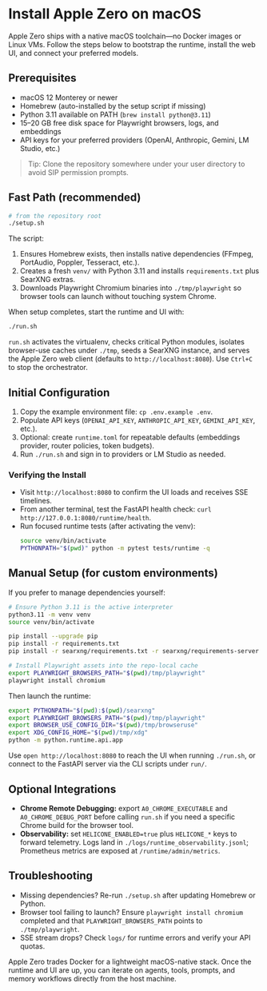 # Install Apple Zero on macOS

Apple Zero ships with a native macOS toolchain—no Docker images or Linux VMs. Follow the steps below to bootstrap the runtime, install the web UI, and connect your preferred models.

## Prerequisites
- macOS 12 Monterey or newer
- Homebrew (auto-installed by the setup script if missing)
- Python 3.11 available on PATH (`brew install python@3.11`)
- 15–20 GB free disk space for Playwright browsers, logs, and embeddings
- API keys for your preferred providers (OpenAI, Anthropic, Gemini, LM Studio, etc.)

> Tip: Clone the repository somewhere under your user directory to avoid SIP permission prompts.

## Fast Path (recommended)

```bash
# from the repository root
./setup.sh
```

The script:
1. Ensures Homebrew exists, then installs native dependencies (FFmpeg, PortAudio, Poppler, Tesseract, etc.).
2. Creates a fresh `venv/` with Python 3.11 and installs `requirements.txt` plus SearXNG extras.
3. Downloads Playwright Chromium binaries into `./tmp/playwright` so browser tools can launch without touching system Chrome.

When setup completes, start the runtime and UI with:

```bash
./run.sh
```

`run.sh` activates the virtualenv, checks critical Python modules, isolates browser-use caches under `./tmp`, seeds a SearXNG instance, and serves the Apple Zero web client (defaults to `http://localhost:8080`). Use `Ctrl+C` to stop the orchestrator.

## Initial Configuration
1. Copy the example environment file: `cp .env.example .env`.
2. Populate API keys (`OPENAI_API_KEY`, `ANTHROPIC_API_KEY`, `GEMINI_API_KEY`, etc.).
3. Optional: create `runtime.toml` for repeatable defaults (embeddings provider, router policies, token budgets).
4. Run `./run.sh` and sign in to providers or LM Studio as needed.

### Verifying the Install
- Visit `http://localhost:8080` to confirm the UI loads and receives SSE timelines.
- From another terminal, test the FastAPI health check: `curl http://127.0.0.1:8080/runtime/health`.
- Run focused runtime tests (after activating the venv):
  ```bash
  source venv/bin/activate
  PYTHONPATH="$(pwd)" python -m pytest tests/runtime -q
  ```

## Manual Setup (for custom environments)
If you prefer to manage dependencies yourself:

```bash
# Ensure Python 3.11 is the active interpreter
python3.11 -m venv venv
source venv/bin/activate

pip install --upgrade pip
pip install -r requirements.txt
pip install -r searxng/requirements.txt -r searxng/requirements-server.txt  # optional search stack

# Install Playwright assets into the repo-local cache
export PLAYWRIGHT_BROWSERS_PATH="$(pwd)/tmp/playwright"
playwright install chromium
```

Then launch the runtime:

```bash
export PYTHONPATH="$(pwd):$(pwd)/searxng"
export PLAYWRIGHT_BROWSERS_PATH="$(pwd)/tmp/playwright"
export BROWSER_USE_CONFIG_DIR="$(pwd)/tmp/browseruse"
export XDG_CONFIG_HOME="$(pwd)/tmp/xdg"
python -m python.runtime.api.app
```

Use `open http://localhost:8080` to reach the UI when running `./run.sh`, or connect to the FastAPI server via the CLI scripts under `run/`.

## Optional Integrations
- **Chrome Remote Debugging:** export `A0_CHROME_EXECUTABLE` and `A0_CHROME_DEBUG_PORT` before calling `run.sh` if you need a specific Chrome build for the browser tool.
- **Observability:** set `HELICONE_ENABLED=true` plus `HELICONE_*` keys to forward telemetry. Logs land in `./logs/runtime_observability.jsonl`; Prometheus metrics are exposed at `/runtime/admin/metrics`.

## Troubleshooting
- Missing dependencies? Re-run `./setup.sh` after updating Homebrew or Python.
- Browser tool failing to launch? Ensure `playwright install chromium` completed and that `PLAYWRIGHT_BROWSERS_PATH` points to `./tmp/playwright`.
- SSE stream drops? Check `logs/` for runtime errors and verify your API quotas.

Apple Zero trades Docker for a lightweight macOS-native stack. Once the runtime and UI are up, you can iterate on agents, tools, prompts, and memory workflows directly from the host machine.
